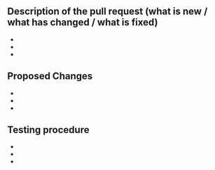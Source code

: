 ## Description of the pull request (what is new / what has changed / what is fixed)
- 
- 
- 
  
## Proposed Changes
- 
- 
- 

## Testing procedure
- 
- 
- 
